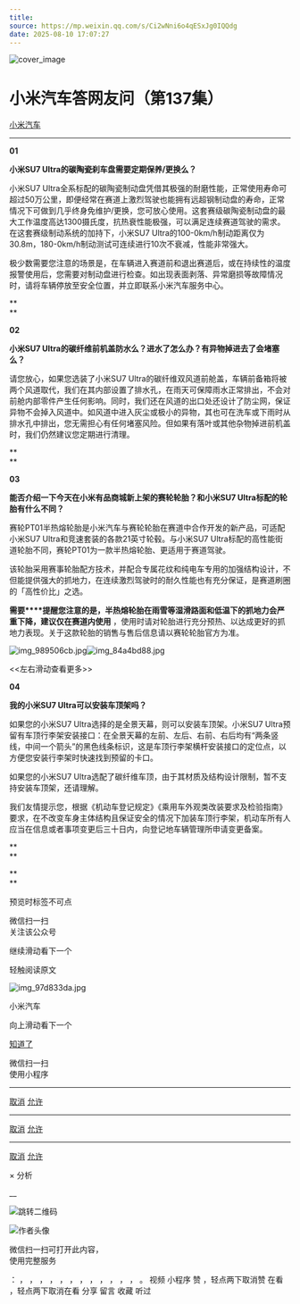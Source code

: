 ```yaml
---
title: 
source: https://mp.weixin.qq.com/s/Ci2wNni6o4qESxJg0IQQdg
date: 2025-08-10 17:07:27
---
```


![cover_image](images/img_d28953ac.jpg)


#  小米汽车答网友问（第137集）


[ 小米汽车 ](<javascript:void\(0\);>)

______

  

****01 ‍****

**小米****SU7 Ultra****的碳陶瓷刹车盘需要定期保养/更换么？**

小米SU7 Ultra全系标配的碳陶瓷制动盘凭借其极强的耐磨性能，正常使用寿命可超过50万公里，即便经常在赛道上激烈驾驶也能拥有远超钢制动盘的寿命，正常情况下可做到几乎终身免维护/更换，您可放心使用。这套赛级碳陶瓷制动盘的最大工作温度高达1300摄氏度，抗热衰性能极强，可以满足连续赛道驾驶的需求。在这套赛级制动系统的加持下，小米SU7 Ultra的100-0km/h制动距离仅为30.8m，180-0km/h制动测试可连续进行10次不衰减，性能非常强大。

极少数需要您注意的场景是，在车辆进入赛道前和退出赛道后，或在持续性的温度报警使用后，您需要对制动盘进行检查。如出现表面剥落、异常磨损等故障情况时，请将车辆停放至安全位置，并立即联系小米汽车服务中心。

**  
**

**02**

**小米****SU7 Ultra****的碳纤维前机盖防水么？进水了怎么办？有异物掉进去了会堵塞么？**

请您放心，如果您选装了小米SU7 Ultra的碳纤维双风道前舱盖，车辆前备箱将被两个风道取代，我们在其内部设置了排水孔，在雨天可保障雨水正常排出，不会对前舱内部零件产生任何影响。同时，我们还在风道的出口处还设计了防尘网，保证异物不会掉入风道中。如风道中进入灰尘或极小的异物，其也可在洗车或下雨时从排水孔中排出，您无需担心有任何堵塞风险。但如果有落叶或其他杂物掉进前机盖时，我们仍然建议您定期进行清理。

**  
**

**03**

**能否介绍一下今天在****小米有品****商城新上架的赛轮轮胎？和小米****SU7 Ultra****标配的轮胎有什么不同？**

赛轮PT01半热熔轮胎是小米汽车与赛轮轮胎在赛道中合作开发的新产品，可适配小米SU7 Ultra和竞速套装的各款21英寸轮毂。与小米SU7 Ultra标配的高性能街道轮胎不同，赛轮PT01为一款半热熔轮胎、更适用于赛道驾驶。

该轮胎采用赛事轮胎配方技术，并配合专属花纹和纯电车专用的加强结构设计，不但能提供强大的抓地力，在连续激烈驾驶时的耐久性能也有充分保证，是赛道刷圈的「高性价比」之选。

**需要****提醒您注意的是，半热熔轮胎在雨雪等湿滑路面和低温下的抓地力会严重下降，建议仅在赛道内使用** ，使用时请对轮胎进行充分预热、以达成更好的抓地力表现。关于这款轮胎的销售与售后信息请以赛轮轮胎官方为准。

![img_989506cb.jpg](images/img_989506cb.jpg)![img_84a4bd88.jpg](images/img_84a4bd88.jpg)

<<左右滑动查看更多>>

  

****04****

**我的小米****SU7 Ultra****可以安装车顶架吗？**

如果您的小米SU7 Ultra选择的是全景天幕，则可以安装车顶架。小米SU7 Ultra预留有车顶行李架安装接口：在全景天幕的左前、左后、右前、右后均有“两条竖线，中间一个箭头”的黑色线条标识，这是车顶行李架横杆安装接口的定位点，以方便您安装行李架时快速找到预留的卡口。

如果您的小米SU7 Ultra选配了碳纤维车顶，由于其材质及结构设计限制，暂不支持安装车顶架，还请理解。

我们友情提示您，根据《机动车登记规定》《乘用车外观类改装要求及检验指南》要求，在不改变车身主体结构且保证安全的情况下加装车顶行李架，机动车所有人应当在信息或者事项变更后三十日内，向登记地车辆管理所申请变更备案。

**  
**

**  
**

  

  

  

[](<>)[](<>)

预览时标签不可点

微信扫一扫  
关注该公众号

继续滑动看下一个

轻触阅读原文

![img_97d833da.jpg](images/img_97d833da.jpg)

小米汽车 

向上滑动看下一个

[知道了](<javascript:;>)

微信扫一扫  
使用小程序

****

[取消](<javascript:void\(0\);>) [允许](<javascript:void\(0\);>)

****

[取消](<javascript:void\(0\);>) [允许](<javascript:void\(0\);>)

****

[取消](<javascript:void\(0\);>) [允许](<javascript:void\(0\);>)

× 分析

__

![跳转二维码]()

![作者头像](images/img_97d833da.jpg)

微信扫一扫可打开此内容，  
使用完整服务

： ， ， ， ， ， ， ， ， ， ， ， ， 。 视频 小程序 赞 ，轻点两下取消赞 在看 ，轻点两下取消在看 分享 留言 收藏 听过